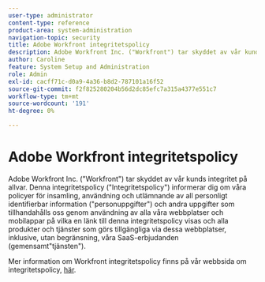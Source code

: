```yaml
---
user-type: administrator
content-type: reference
product-area: system-administration
navigation-topic: security
title: Adobe Workfront integritetspolicy
description: Adobe Workfront Inc. ("Workfront") tar skyddet av vår kunds integritet på allvar. Denna integritetspolicy ("Integritetspolicy") informerar dig om våra policyer för insamling, användning och utlämnande av all personligt identifierbar information ("personuppgifter") och andra uppgifter som tillhandahålls oss genom användning av alla våra webbplatser och mobilappar på vilka en länk till denna integritetspolicy visas och alla produkter och tjänster som görs tillgängliga via dessa webbplatser, inklusive, utan begränsning, våra SaaS-erbjudanden (gemensamt"tjänsten").
author: Caroline
feature: System Setup and Administration
role: Admin
exl-id: cacff71c-d0a9-4a36-b8d2-787101a16f52
source-git-commit: f2f825280204b56d2dc85efc7a315a4377e551c7
workflow-type: tm+mt
source-wordcount: '191'
ht-degree: 0%

---
```


# Adobe Workfront integritetspolicy

Adobe Workfront Inc. (&quot;Workfront&quot;) tar skyddet av vår kunds integritet på allvar. Denna integritetspolicy (&quot;Integritetspolicy&quot;) informerar dig om våra policyer för insamling, användning och utlämnande av all personligt identifierbar information (&quot;personuppgifter&quot;) och andra uppgifter som tillhandahålls oss genom användning av alla våra webbplatser och mobilappar på vilka en länk till denna integritetspolicy visas och alla produkter och tjänster som görs tillgängliga via dessa webbplatser, inklusive, utan begränsning, våra SaaS-erbjudanden (gemensamt&quot;tjänsten&quot;).

Mer information om Workfront integritetspolicy finns på vår webbsida om integritetspolicy, [här](https://www.workfront.com/privacy-notice).
